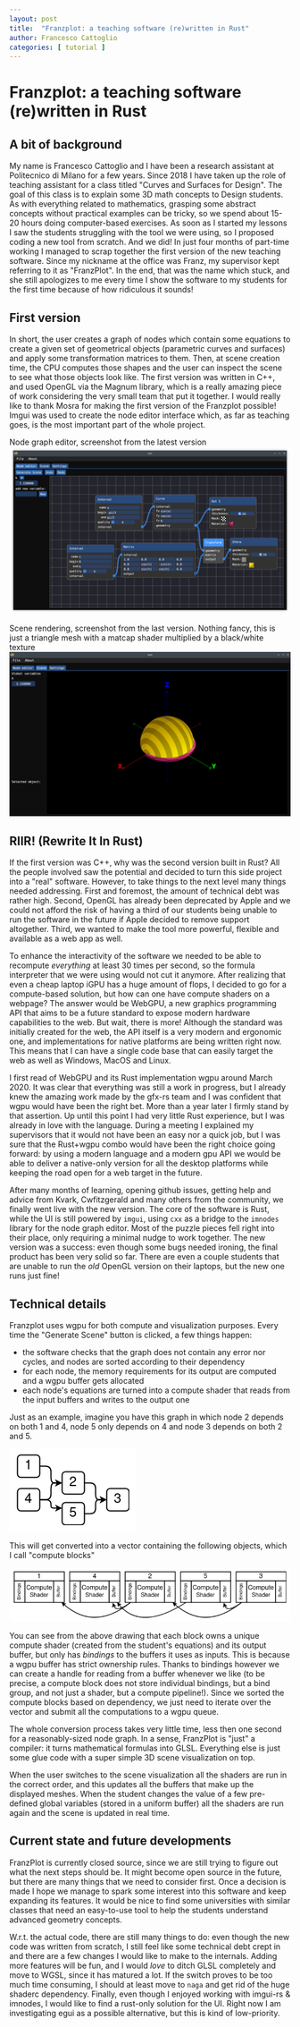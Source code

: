 ```yaml
---
layout: post
title:  "Franzplot: a teaching software (re)written in Rust"
author: Francesco Cattoglio
categories: [ tutorial ]
---
```

# Franzplot: a teaching software (re)written in Rust

## A bit of background
My name is Francesco Cattoglio and I have been a research assistant at Politecnico di Milano for a few years. Since 2018 I have taken up the role of teaching assistant for a class titled "Curves and Surfaces for Design". The goal of this class is to explain some 3D math concepts to Design students. As with everything related to mathematics, grasping some abstract concepts without practical examples can be tricky, so we spend about 15-20 hours doing computer-based exercises. As soon as I started my lessons I saw the students struggling with the tool we were using, so I proposed coding a new tool from scratch. And we did! In just four months of part-time working I managed to scrap together the first version of the new teaching software. Since my nickname at the office was Franz, my supervisor kept referring to it as "FranzPlot". In the end, that was the name which stuck, and she still apologizes to me every time I show the software to my students for the first time because of how ridiculous it sounds!

## First version
In short, the user creates a graph of nodes which contain some equations to create a given set of geometrical objects (parametric curves and surfaces) and apply some transformation matrices to them. Then, at scene creation time, the CPU computes those shapes and the user can inspect the scene to see what those objects look like.
The first version was written in C++, and used OpenGL via the Magnum library, which is a really amazing piece of work considering the very small team that put it together. I would really like to thank Mosra for making the first version of the Franzplot possible! Imgui was used to create the node editor interface which, as far as teaching goes, is the most important part of the whole project.

Node graph editor, screenshot from the latest version
![Node graph editing](https://github.com/francesco-cattoglio/stories/raw/main/assets/img/franzplot_nodes.png)

Scene rendering, screenshot from the last version. Nothing fancy, this is just a triangle mesh with a matcap shader multiplied by a black/white texture
![Node graph editing](https://github.com/francesco-cattoglio/stories/raw/main/assets/img/franzplot_scene.png)

## RIIR! (Rewrite It In Rust)
If the first version was C++, why was the second version built in Rust?  All the people involved saw the potential and decided to turn this side project into a "real" software. However, to take things to the next level many things needed addressing. First and foremost, the amount of technical debt was rather high. Second, OpenGL has already been deprecated by Apple and we could not afford the risk of having a third of our students being unable to run the software in the future if Apple decided to remove support altogether. Third, we wanted to make the tool more powerful, flexible and available as a web app as well.

To enhance the interactivity of the software we needed to be able to recompute *everything* at least 30 times per second, so the formula interpreter that we were using would not cut it anymore. After realizing that even a cheap laptop iGPU has a huge amount of flops, I decided to go for a compute-based solution, but how can one have compute shaders on a webpage? The answer would be WebGPU, a new graphics programming API that aims to be a future standard to expose modern hardware capabilities to the web. But wait, there is more! Although the standard was initially created for the web, the API itself is a very modern and ergonomic one, and implementations for native platforms are being written right now. This means that I can have a single code base that can easily target the web as well as Windows, MacOS and Linux.

I first read of WebGPU and its Rust implementation wgpu around March 2020. It was clear that everything was still a work in progress, but I already knew the amazing work made by the gfx-rs team and I was confident that wgpu would have been the right bet. More than a year later I firmly stand by that assertion.
Up until this point I had very little Rust experience, but I was already in love with the language. During a meeting I explained my supervisors that it would not have been an easy nor a quick job, but I was sure that the Rust+wgpu combo would have been the right choice going forward: by using a modern language and a modern gpu API we would be able to deliver a native-only version for all the desktop platforms while keeping the road open for a web target in the future.

After many months of learning, opening github issues, getting help and advice from Kvark, Cwfitzgerald and many others from the community, we finally went live with the new version. The core of the software is Rust, while the UI is still powered by `imgui`, using `cxx` as a bridge to the `imnodes` library for the node graph editor. Most of the puzzle pieces fell right into their place, only requiring a minimal nudge to work together.
The new version was a success: even though some bugs needed ironing, the final product has been very solid so far. There are even a couple students that are unable to run the *old* OpenGL version on their laptops, but the new one runs just fine!

## Technical details
Franzplot uses wgpu for both compute and visualization purposes. Every time the "Generate Scene" button is clicked, a few things happen:
- the software checks that the graph does not contain any error nor cycles, and nodes are sorted according to their dependency
- for each node, the memory requirements for its output are computed and a wgpu buffer gets allocated
- each node's equations are turned into a compute shader that reads from the input buffers and writes to the output one

Just as an example, imagine you have this graph in which node 2 depends on both 1 and 4, node 5 only depends on 4 and node 3 depends on both 2 and 5.

![Node graph editing](https://github.com/francesco-cattoglio/stories/raw/main/assets/img/nodes_graph.png)

This will get converted into a vector containing the following objects, which I call "compute blocks"

![Node graph editing](https://github.com/francesco-cattoglio/stories/raw/main/assets/img/processed_nodes.png)

You can see from the above drawing that each block owns a unique compute shader (created from the student's equations) and its output buffer, but only has *bindings* to the buffers it uses as inputs. This is because a wgpu buffer has strict ownership rules. Thanks to bindings however we can create a handle for reading from a buffer whenever we like (to be precise, a compute block does not store individual bindings, but a bind group, and not just a shader, but a compute pipeline!).
Since we sorted the compute blocks based on dependency, we just need to iterate over the vector and submit all the computations to a wgpu queue.

The whole conversion process takes very little time, less then one second for a reasonably-sized node graph. In a sense, FranzPlot is "just" a compiler: it turns mathematical formulas into GLSL. Everything else is just some glue code with a super simple 3D scene visualization on top.

When the user switches to the scene visualization all the shaders are run in the correct order, and this updates all the buffers that make up the displayed meshes. When the student changes the value of a few pre-defined global variables (stored in a uniform buffer) all the shaders are run again and the scene is updated in real time.

## Current state and future developments
FranzPlot is currently closed source, since we are still trying to figure out what the next steps should be. It might become open source in the future, but there are many things that we need to consider first. Once a decision is made I hope we manage to spark some interest into this software and keep expanding its features. It would be nice to find some universities with similar classes that need an easy-to-use tool to help the students understand advanced geometry concepts.

W.r.t. the actual code, there are still many things to do: even though the new code was written from scratch, I still feel like some technical debt crept in and there are a few changes I would like to make to the internals. Adding more features will be fun, and I would *love* to ditch GLSL completely and move to WGSL, since it has matured a lot. If the switch proves to be too much time consuming, I should at least move to `naga` and get rid of the huge shaderc dependency.
Finally, even though I enjoyed working with imgui-rs & imnodes, I would like to find a rust-only solution for the UI. Right now I am investigating egui as a possible alternative, but this is kind of low-priority.
